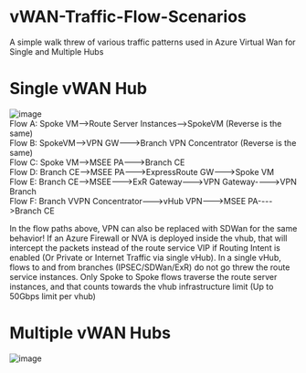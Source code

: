 # vWAN-Traffic-Flow-Scenarios
A simple walk threw of various traffic patterns used in Azure Virtual Wan for Single and Multiple Hubs
<br>
# Single vWAN Hub
![image](https://github.com/adtork/vWAN-Traffic-Flow-Scenarios/assets/55964102/0d14b614-cb3f-4cb7-9298-6a45c3c3706b)
<br>
Flow A: Spoke VM-->Route Server Instances-->SpokeVM (Reverse is the same)
<br>
Flow B: SpokeVM-->VPN GW--->Branch VPN Concentrator (Reverse is the same)
<br>
Flow C: Spoke VM-->MSEE PA--->Branch CE
<Br>
Flow D: Branch CE-->MSEE PA--->ExpressRoute GW--->Spoke VM
<Br>
Flow E: Branch CE-->MSEE--->ExR Gateway--->VPN Gateway---->VPN Branch
<br>
Flow F: Branch VVPN Concentrator--->vHub VPN--->MSEE PA---->Branch CE

In the flow paths above, VPN can also be replaced with SDWan for the same behavior! If an Azure Firewall or NVA is deployed inside the vhub, that will intercept the packets instead of the route service VIP if Routing Intent is enabled (Or Private or Internet Traffic via single vHub). In a single vHub, flows to and from branches (IPSEC/SDWan/ExR) do not go threw the route service instances. Only Spoke to Spoke flows traverse the route server instances, and that counts towards the vhub infrastructure limit (Up to 50Gbps limit per vhub)

# Multiple vWAN Hubs
![image](https://github.com/adtork/vWAN-Traffic-Flow-Scenarios/assets/55964102/3ab4cc3b-8db2-4262-8666-419cbf4f3d4b)




